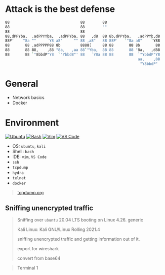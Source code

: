 # Attack is the best defense

```bash
88                                88        88
88                                88        ""
88                                88
88,dPPYba,  ,adPPYYba,  ,adPPYba, 88   ,d8  88 8b,dPPYba,   ,adPPYb,d8
88P'    "8a ""     `Y8 a8"     "" 88 ,a8"   88 88P'   `"8a a8"    `Y88
88       88 ,adPPPPP88 8b         8888[     88 88       88 8b       88
88       88 88,    ,88 "8a,   ,aa 88`"Yba,  88 88       88 "8a,   ,d88
88       88 `"8bbdP"Y8  `"Ybbd8"' 88   `Y8a 88 88       88  `"YbbdP"Y8
                                                            aa,    ,88
                                                             "Y8bbdP"
```

# General

* Network basics
* Docker

# Environment

<!-- ubuntu -->
[![Ubuntu](https://img.shields.io/static/v1?label=&message=Ubuntu&color=E95420&logo=Ubuntu&logoColor=E95420&labelColor=2F333A)](https://ubuntu.com/) <!-- bash -->
[![Bash](https://img.shields.io/static/v1?label=&message=GNU%20Bash&color=4EAA25&logo=GNU%20Bash&logoColor=4EAA25&labelColor=2F333A)](https://www.gnu.org/software/bash/) <!-- vim -->
[![Vim](https://img.shields.io/static/v1?label=&message=Vim&color=019733&logo=Vim&logoColor=019733&labelColor=2F333A)](https://www.vim.org/) <!-- vs code -->
[![VS Code](https://img.shields.io/static/v1?label=&message=Visual%20Studio%20Code&color=5C2D91&logo=Visual%20Studio%20Code&logoColor=5C2D91&labelColor=2F333A)](https://code.visualstudio.com/)

* OS: ``ubuntu``, ``kali``
* Shell: ``bash``
* IDE: ``vim``, ``VS Code``
* ``ssh``
* ``tcpdump``
* ``hydra``
* ``telnet``
* ``docker``

> [tcpdump.org](https://www.tcpdump.org/)

## Sniffing unencrypted traffic

> Sniffing over ``ubuntu`` 20.04 LTS booting on Linux 4.26. generic
>
> Kali Linux: Kali GNU/Linux Rolling 2021.4
>
> sniffing unencrypted traffic and getting information out of it.
>
> export for wireshark
>
> convert from base64

> Terminal 1
